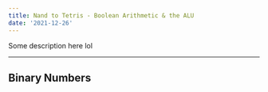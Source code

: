 ```yaml
---
title: Nand to Tetris - Boolean Arithmetic & the ALU
date: '2021-12-26'
---
```


Some description here lol

---

## Binary Numbers
